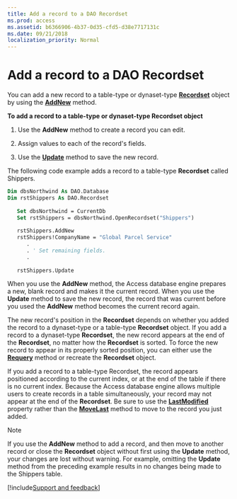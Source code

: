 ```yaml
---
title: Add a record to a DAO Recordset
ms.prod: access
ms.assetid: b6366906-4b37-0d35-cfd5-d38e7717131c
ms.date: 09/21/2018
localization_priority: Normal
---
```



# Add a record to a DAO Recordset

You can add a new record to a table-type or dynaset-type **[Recordset](../../../api/overview/Access.md)** object by using the **[AddNew](../../../api/overview/Access.md)** method.


**To add a record to a table-type or dynaset-type Recordset object**

1. Use the **AddNew** method to create a record you can edit.
    
2. Assign values to each of the record's fields.
    
3. Use the **[Update](../../../api/overview/Access.md)** method to save the new record.
    
The following code example adds a record to a table-type **Recordset** called Shippers.

```vb
Dim dbsNorthwind As DAO.Database 
Dim rstShippers As DAO.Recordset 
 
   Set dbsNorthwind = CurrentDb 
   Set rstShippers = dbsNorthwind.OpenRecordset("Shippers") 
 
   rstShippers.AddNew 
   rstShippers!CompanyName = "Global Parcel Service" 
      . 
      . ' Set remaining fields. 
      . 
 
   rstShippers.Update 

```

When you use the **AddNew** method, the Access database engine prepares a new, blank record and makes it the current record. When you use the **Update** method to save the new record, the record that was current before you used the **AddNew** method becomes the current record again.

The new record's position in the **Recordset** depends on whether you added the record to a dynaset-type or a table-type **Recordset** object. If you add a record to a dynaset-type **Recordset**, the new record appears at the end of the **Recordset**, no matter how the **Recordset** is sorted. To force the new record to appear in its properly sorted position, you can either use the **[Requery](../../../api/overview/Access.md)** method or recreate the **Recordset** object.

If you add a record to a table-type Recordset, the record appears positioned according to the current index, or at the end of the table if there is no current index. Because the Access database engine allows multiple users to create records in a table simultaneously, your record may not appear at the end of the **Recordset**. Be sure to use the **[LastModified](../../../api/overview/Access.md)** property rather than the **[MoveLast](../../../api/overview/Access.md)** method to move to the record you just added.

> [!NOTE] 
> If you use the **AddNew** method to add a record, and then move to another record or close the **Recordset** object without first using the **Update** method, your changes are lost without warning. For example, omitting the **Update** method from the preceding example results in no changes being made to the Shippers table.

[!include[Support and feedback](~/includes/feedback-boilerplate.md)]
